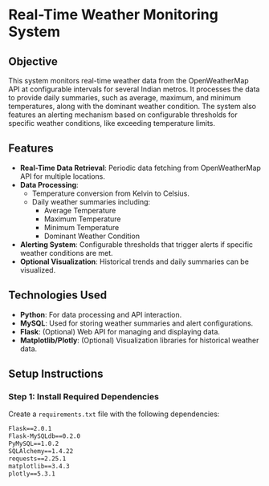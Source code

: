# Real-Time Weather Monitoring System

## Objective

This system monitors real-time weather data from the OpenWeatherMap API at configurable intervals for several Indian metros. It processes the data to provide daily summaries, such as average, maximum, and minimum temperatures, along with the dominant weather condition. The system also features an alerting mechanism based on configurable thresholds for specific weather conditions, like exceeding temperature limits.

## Features

- **Real-Time Data Retrieval**: Periodic data fetching from OpenWeatherMap API for multiple locations.
- **Data Processing**:
  - Temperature conversion from Kelvin to Celsius.
  - Daily weather summaries including:
    - Average Temperature
    - Maximum Temperature
    - Minimum Temperature
    - Dominant Weather Condition
- **Alerting System**: Configurable thresholds that trigger alerts if specific weather conditions are met.
- **Optional Visualization**: Historical trends and daily summaries can be visualized.

## Technologies Used

- **Python**: For data processing and API interaction.
- **MySQL**: Used for storing weather summaries and alert configurations.
- **Flask**: (Optional) Web API for managing and displaying data.
- **Matplotlib/Plotly**: (Optional) Visualization libraries for historical weather data.

## Setup Instructions

### Step 1: Install Required Dependencies

Create a `requirements.txt` file with the following dependencies:

```txt
Flask==2.0.1
Flask-MySQLdb==0.2.0
PyMySQL==1.0.2
SQLAlchemy==1.4.22
requests==2.25.1
matplotlib==3.4.3
plotly==5.3.1
